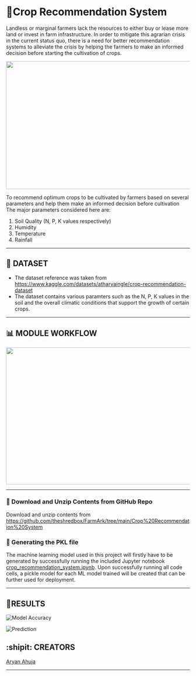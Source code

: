 # **:ear_of_rice:Crop Recommendation System**

Landless or marginal farmers lack the resources to either buy or lease more land or invest in farm infrastructure. In order to mitigate this agrarian crisis in the current status quo, there is a need for better recommendation systems to alleviate the crisis by helping the farmers to make an informed decision before starting the cultivation of crops.

<p align="center">
  <img width="600" height="350" src="https://images.pexels.com/photos/96715/pexels-photo-96715.jpeg?auto=compress&cs=tinysrgb&w=600">
</p>

To recommend optimum crops to be cultivated by farmers based on several parameters and help them make an informed decision before cultivation
The major parameters considered here are:
1. Soil Quality (N, P, K values respectively)
2. Humidity
3. Temperature
4. Rainfall

---

## :pushpin: **DATASET** 
* The dataset reference was taken from https://www.kaggle.com/datasets/atharvaingle/crop-recommendation-dataset
* The dataset contains various paramters such as the N, P, K values in the soil and the overall climatic conditions that support the growth of certain crops.

---

## **:bar_chart: MODULE WORKFLOW**
<p align="left">
  <img width="600" height="375" src="https://user-images.githubusercontent.com/36481036/193409683-eb942bc6-d162-4d5a-8105-fb4069da5a5e.png">
</p>

---

### :open_file_folder: Download and Unzip Contents from GitHub Repo

Download and unzip contents from https://github.com/theshredbox/FarmArk/tree/main/Crop%20Recommendation%20System

### :green_book: Generating the PKL file

The machine learning model used in this project will firstly have to be generated by successfully running the included Jupyter notebook [crop_recommendation_system.ipynb](https://github.com/theshredbox/FarmArk/blob/main/Crop%20Recommendation%20System/crop_recommendation_system.ipynb). Upon successfully running all code cells, a pickle model for each ML model trained will be created that can be further used for deployment.

---

## 🎯**RESULTS**
![Model Accuracy](https://user-images.githubusercontent.com/36481036/194697877-c1fa0675-318c-4cae-9891-0077af95bcff.png)

![Prediction](https://user-images.githubusercontent.com/36481036/194696690-b1c9b9fd-3827-4367-96a8-343ca39f8ef9.png)


## **:shipit: CREATORS**
[Aryan Ahuja](https://github.com/theshredbox)

---



